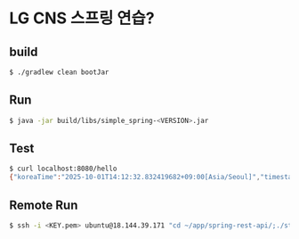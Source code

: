 # LG CNS 스프링 연습?

## build
```bash
$ ./gradlew clean bootJar
```

## Run
```bash
$ java -jar build/libs/simple_spring-<VERSION>.jar
```

## Test
```bash
$ curl localhost:8080/hello
{"koreaTime":"2025-10-01T14:12:32.832419682+09:00[Asia/Seoul]","timestamp":"1759295552832","message":"Hello, World!"}
```

## Remote Run
```bash
$ ssh -i <KEY.pem> ubuntu@18.144.39.171 "cd ~/app/spring-rest-api/;./start.sh"
```
